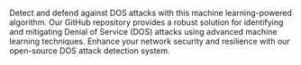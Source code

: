 Detect and defend against DOS attacks with this machine learning-powered algorithm. Our GitHub repository provides a robust solution for identifying and mitigating Denial of Service (DOS) attacks using advanced machine learning techniques. Enhance your network security and resilience with our open-source DOS attack detection system.

